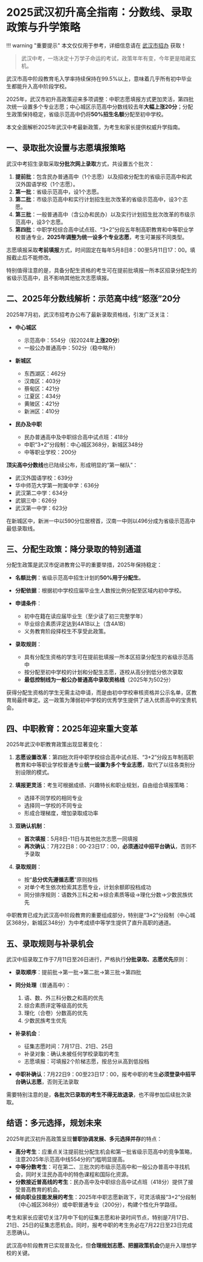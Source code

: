 # 2025武汉初升高全指南：分数线、录取政策与升学策略

!!! warning "重要提示"
    本文仅仅用于参考，详细信息请在 [武汉市招办](https://www.whzkb.cn/#/home) 获取！

> 武汉中考，一场决定十万学子命运的考试，政策年年有变，今年更是暗藏玄机。

武汉市高中阶段教育毛入学率持续保持在99.5%以上，意味着几乎所有初中毕业生都能升入高中阶段学校。

2025年，武汉市初升高政策迎来多项调整：中职志愿填报方式更加灵活，第四批次统一设置多个专业志愿；中心城区示范高中分数线较去年**大幅上涨20分**；分配生政策保持稳定，省级示范高中仍将**50%招生名额**分配至初中学校。

本文全面解析2025年武汉中考最新政策，为考生和家长提供权威升学指南。

## 一、录取批次设置与志愿填报策略

武汉中考招生录取采取**分批次网上录取**方式，共设置五个批次：

1.  **提前批**：包含民办普通高中（1个志愿）以及招收分配生的省级示范高中和武汉外国语学校（1个志愿）。
2.  **第一批**：省级示范高中，设1个志愿。
3.  **第二批**：市级示范高中和实行计划招生批次改革的省级示范高中，设3个志愿。
4.  **第三批**：一般普通高中（含公办和民办）以及实行计划招生批次改革的市级示范高中，设3个志愿。
5.  **第四批**：中职学校综合高中试点班、“3+2”分段五年制高职教育和中等职业学校普通专业，**2025年调整为统一设多个专业志愿**，考生可兼报不同类型。

志愿填报采取**考前填报**方式，时间固定在每年5月8日8：00至5月11日17：00。填报截止后不能修改。

特别值得注意的是，具备分配生资格的考生可在提前批填报一所本区招录分配生的省级示范高中，且不影响其他批次志愿填报。

## 二、2025年分数线解析：示范高中线“怒涨”20分

2025年7月初，武汉市招考办公布了最新录取资格线，引发广泛关注：

- **中心城区**
    - 示范高中：554分（较2024年**上涨20分**）
    - 一般公办普通高中：502分（稳中略升）

- **新城区**
    - 东西湖区：462分
    - 汉南区：403分
    - 蔡甸区：421分
    - 江夏区：434分
    - 黄陂区：421分
    - 新洲区：410分

- **民办及中职**
    - 民办普通高中及中职综合高中试点班：418分
    - 中职“3+2”分段制：中心城区368分，新城区348分
    - 中等职业学校：200分

**顶尖高中分数线**也已陆续公布，形成明显的“第一梯队”：
- 武汉外国语学校：639分
- 华中师范大学第一附属中学：636分
- 武汉第二中学：634分
- 武钢三中：626分
- 武汉第一中学：623分

在新城区中，新洲一中以590分位居榜首，汉南一中则以496分成为省级示范高中最低录取线。

## 三、分配生政策：降分录取的特别通道

分配生政策是武汉市促进教育公平的重要举措，2025年保持稳定：

- **名额比例**：省级示范高中招生计划的**50%用于分配生**。
- **分配依据**：根据初中学校应届毕业生人数按比例分配至区域内初中学校。
- **申请条件**：
    - 初中在籍在读应届毕业生（至少读了初三完整学年）
    - 毕业综合素质评定达到4A1B以上（含4A1B）
    - 义务教育阶段择校生不享受此政策。

- **录取规则**：
    - 具有分配生资格的学生可在提前批填报一所本区招录分配生的省级示范高中
    - 按分配至初中学校的计划和分配生志愿，逐校从高分到低分依次录取
    - **最低控制线为一般公办普通高中录取资格线**（2025年为502分）

获得分配生资格的学生无需主动申请，而是由初中学校审核资格并公示名单，区教育局最终审定。这一政策为薄弱初中学校的优秀学生提供了进入优质高中的宝贵机会。

## 四、中职教育：2025年迎来重大变革

2025年武汉中职教育政策出现显著变化：

1.  **志愿设置改革**：第四批次将中职学校综合高中试点班、“3+2”分段五年制高职教育和中等职业学校普通专业**统一设置为多个专业志愿**，取代了以往各类别分别设限的模式。

2.  **填报更灵活**：考生可根据成绩、兴趣特长和职业规划，自由组合填报策略：
    - 选择不同学校的相同专业
    - 选择同一学校的不同专业
    - 形成合理梯度，增加录取成功率

3.  **双确认机制**：
    - **首次填报**：5月8日-11日与其他批次志愿一同填报
    - **再次确认**：7月22日8：00-23日17：00，**必须通过中招平台确认**，否则不予录取

4.  **录取规则**：
    - 按“**总分优先遵循志愿**”原则投档
    - 对单个考生依次检索其志愿专业，计划余额即投档成功
    - 同分排序规则：语数外三科之和→综合素质等级→理化分数→少数民族优先

中职教育已成为武汉高中阶段教育的重要组成部分，特别是“3+2”分段制（中心城区368分，新城区348分）为中考成绩中等学生提供了直升高职的通道。

## 五、录取规则与补录机会

武汉中招录取工作于7月11日至26日进行，严格执行**分批录取、志愿优先**原则：

- **录取顺序**：提前批→第一批→第二批→第三批→第四批
- **同分处理**（普通高中）：
    1.  语、数、外三科分数之和高的优先
    2.  综合素质评定等级高的优先
    3.  理化（合卷）分数高的优先
    4.  少数民族考生优先

- **补录机会**：
    - 征集志愿时间：7月17日、21日、25日
    - 补录对象：确认未被任何学校录取的考生
    - 志愿填报：可填报2个阶梯志愿，按总分从高到低投档
- **中职补确认**：7月22日9：00至23日17：00，报考中职的考生**必须登录中招平台确认志愿**，否则无法录取

需要特别注意的是，**各批次已录取的考生不得无故退录**，也不得参加后续批次录取。

## 结语：多元选择，规划未来

2025年武汉初升高政策呈现**普职协调发展、多元选择并存**的特点：

- **高分考生**：应重点关注提前批分配生机会和第一批省级示范高中的竞争策略，注意2025年示范高中线554分的门槛明显提高。
- **中等分数考生**：可在第二、三批次的市级示范高中和一般公办普高中寻找机会，同时关注民办高中的特色课程和国际化资源。
- **分数接近普高线的考生**：民办高中及中职综合高中试点班（418分）提供了接受普高教育的机会。
- **倾向职业技能发展的考生**：2025年中职志愿新政下，可灵活填报“3+2”分段制（中心城区368分）或中职普通专业（200分），构建个性化升学路径。

考生和家长应密切关注7月中下旬的征集志愿和补录时间节点，特别是7月17日、21日、25日的征集志愿机会。同时，报考中职的考生务必在7月22日至23日完成志愿确认。

武汉高中阶段教育已实现普及化，但**合理规划志愿、把握政策机会**仍是升入理想学校的关键。